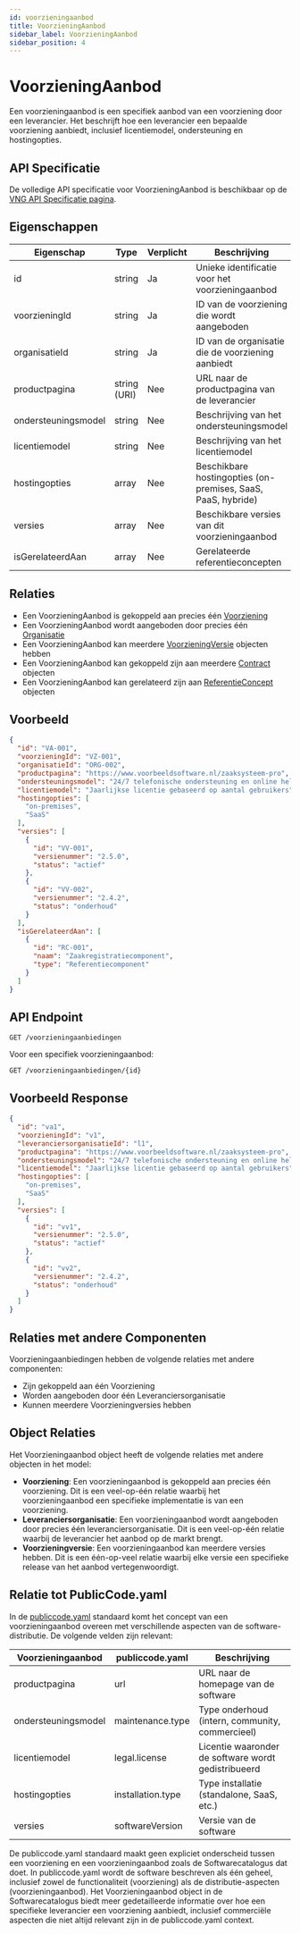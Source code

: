 ```yaml
---
id: voorzieningaanbod
title: VoorzieningAanbod
sidebar_label: VoorzieningAanbod
sidebar_position: 4
---
```


# VoorzieningAanbod

Een voorzieningaanbod is een specifiek aanbod van een voorziening door een leverancier. Het beschrijft hoe een leverancier een bepaalde voorziening aanbiedt, inclusief licentiemodel, ondersteuning en hostingopties.

## API Specificatie

De volledige API specificatie voor VoorzieningAanbod is beschikbaar op de [VNG API Specificatie pagina](https://vng-realisatie.github.io/Softwarecatalogus/api#tag/Software-Catalogus/operation/getVoorzieningaanbiedingen).

## Eigenschappen

| Eigenschap | Type | Verplicht | Beschrijving |
|------------|------|-----------|--------------|
| id | string | Ja | Unieke identificatie voor het voorzieningaanbod |
| voorzieningId | string | Ja | ID van de voorziening die wordt aangeboden |
| organisatieId | string | Ja | ID van de organisatie die de voorziening aanbiedt |
| productpagina | string (URI) | Nee | URL naar de productpagina van de leverancier |
| ondersteuningsmodel | string | Nee | Beschrijving van het ondersteuningsmodel |
| licentiemodel | string | Nee | Beschrijving van het licentiemodel |
| hostingopties | array | Nee | Beschikbare hostingopties (on-premises, SaaS, PaaS, hybride) |
| versies | array | Nee | Beschikbare versies van dit voorzieningaanbod |
| isGerelateerdAan | array | Nee | Gerelateerde referentieconcepten |

## Relaties

- Een VoorzieningAanbod is gekoppeld aan precies één [Voorziening](./Voorziening)
- Een VoorzieningAanbod wordt aangeboden door precies één [Organisatie](./Organisatie)
- Een VoorzieningAanbod kan meerdere [VoorzieningVersie](./VoorzieningVersie) objecten hebben
- Een VoorzieningAanbod kan gekoppeld zijn aan meerdere [Contract](./Contract) objecten
- Een VoorzieningAanbod kan gerelateerd zijn aan [ReferentieConcept](./ReferentieConcept) objecten

## Voorbeeld

```json
{
  "id": "VA-001",
  "voorzieningId": "VZ-001",
  "organisatieId": "ORG-002",
  "productpagina": "https://www.voorbeeldsoftware.nl/zaaksysteem-pro",
  "ondersteuningsmodel": "24/7 telefonische ondersteuning en online helpdesk",
  "licentiemodel": "Jaarlijkse licentie gebaseerd op aantal gebruikers",
  "hostingopties": [
    "on-premises",
    "SaaS"
  ],
  "versies": [
    {
      "id": "VV-001",
      "versienummer": "2.5.0",
      "status": "actief"
    },
    {
      "id": "VV-002",
      "versienummer": "2.4.2",
      "status": "onderhoud"
    }
  ],
  "isGerelateerdAan": [
    {
      "id": "RC-001",
      "naam": "Zaakregistratiecomponent",
      "type": "Referentiecomponent"
    }
  ]
}
```

## API Endpoint

```
GET /voorzieningaanbiedingen
```

Voor een specifiek voorzieningaanbod:

```
GET /voorzieningaanbiedingen/{id}
```

## Voorbeeld Response

```json
{
  "id": "va1",
  "voorzieningId": "v1",
  "leveranciersorganisatieId": "l1",
  "productpagina": "https://www.voorbeeldsoftware.nl/zaaksysteem-pro",
  "ondersteuningsmodel": "24/7 telefonische ondersteuning en online helpdesk",
  "licentiemodel": "Jaarlijkse licentie gebaseerd op aantal gebruikers",
  "hostingopties": [
    "on-premises",
    "SaaS"
  ],
  "versies": [
    {
      "id": "vv1",
      "versienummer": "2.5.0",
      "status": "actief"
    },
    {
      "id": "vv2",
      "versienummer": "2.4.2",
      "status": "onderhoud"
    }
  ]
}
```

## Relaties met andere Componenten

Voorzieningaanbiedingen hebben de volgende relaties met andere componenten:

- Zijn gekoppeld aan één Voorziening
- Worden aangeboden door één Leveranciersorganisatie
- Kunnen meerdere Voorzieningversies hebben

## Object Relaties

Het Voorzieningaanbod object heeft de volgende relaties met andere objecten in het model:

- **Voorziening**: Een voorzieningaanbod is gekoppeld aan precies één voorziening. Dit is een veel-op-één relatie waarbij het voorzieningaanbod een specifieke implementatie is van een voorziening.
- **Leveranciersorganisatie**: Een voorzieningaanbod wordt aangeboden door precies één leveranciersorganisatie. Dit is een veel-op-één relatie waarbij de leverancier het aanbod op de markt brengt.
- **Voorzieningversie**: Een voorzieningaanbod kan meerdere versies hebben. Dit is een één-op-veel relatie waarbij elke versie een specifieke release van het aanbod vertegenwoordigt.

## Relatie tot PublicCode.yaml

In de [publiccode.yaml](https://github.com/publiccodeyml/publiccode.yaml) standaard komt het concept van een voorzieningaanbod overeen met verschillende aspecten van de software-distributie. De volgende velden zijn relevant:

| Voorzieningaanbod | publiccode.yaml | Beschrijving |
|-------------------|-----------------|--------------|
| productpagina | url | URL naar de homepage van de software |
| ondersteuningsmodel | maintenance.type | Type onderhoud (intern, community, commercieel) |
| licentiemodel | legal.license | Licentie waaronder de software wordt gedistribueerd |
| hostingopties | installation.type | Type installatie (standalone, SaaS, etc.) |
| versies | softwareVersion | Versie van de software |

De publiccode.yaml standaard maakt geen expliciet onderscheid tussen een voorziening en een voorzieningaanbod zoals de Softwarecatalogus dat doet. In publiccode.yaml wordt de software beschreven als één geheel, inclusief zowel de functionaliteit (voorziening) als de distributie-aspecten (voorzieningaanbod). Het Voorzieningaanbod object in de Softwarecatalogus biedt meer gedetailleerde informatie over hoe een specifieke leverancier een voorziening aanbiedt, inclusief commerciële aspecten die niet altijd relevant zijn in de publiccode.yaml context. 